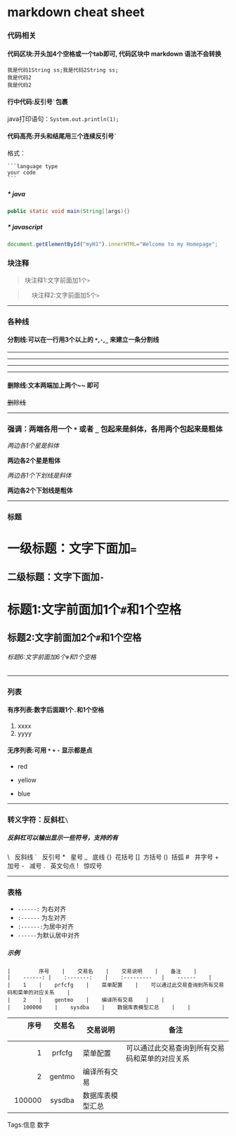 # markdown cheat sheet

### 代码相关
#### 代码区块:开头加4个空格或一个tab即可, 代码区块中 markdown 语法不会转换

    我是代码1String ss;我是代码2String ss;    
    我是代码2
    我是代码2

#### 行中代码:反引号`` ` ``包裹
java打印语句：`System.out.println(1);`

#### 代码高亮:开头和结尾用三个连续反引号`` ` ``
格式：

    ```language type
    your code
    ```

##### * java
```java
public static void main(String[]args){} 
```
##### * javascript
```javascript
document.getElementById("myH1").innerHTML="Welcome to my Homepage"; 
```

### 块注释

>块注释1:文字前面加1个`>`

>     块注释2:文字前面加5个`>`

---

### 各种线
#### 分割线:可以在一行用3个以上的 `*`,`-`,`_` 来建立一条分割线

***
---
___
* * *

#### 删除线:文本两端加上两个~~ 即可
~~删除线~~

---

### 强调：两端各用一个 `*` 或者 `_` 包起来是斜体，各用两个包起来是粗体

*两边各1个星是斜体*

**两边各2个星是粗体**

_两边各1个下划线是斜体_

__两边各2个下划线是粗体__

---

### 标题
一级标题：文字下面加`=`
=

二级标题：文字下面加`-`
-

# 标题1:文字前面加1个`#`和1个空格` `

## 标题2:文字前面加2个`#`和1个空格` `

###### 标题6:文字前面加6个`#`和1个空格` `

---

### 列表
#### 有序列表:数字后面跟1个`.`和1个空格` `

1. xxxx
2. yyyy

#### 无序列表:可用 `*` `+` `-` 显示都是点
* red
+ yellow
- blue

---

### 转义字符：反斜杠`\`
##### 反斜杠可以输出显示一些符号，支持的有
\\   反斜线
\`   反引号
\*   星号
\_   底线
\{\}  花括号
\[\]  方括号
\(\)  括弧
\#   井字号
\+   加号
\-   减号
\.   英文句点
\!   惊叹号

---

### 表格
* `------:` 为右对齐
* `:------` 为左对齐
* `:------:`为居中对齐
* `------`为默认居中对齐
##### 示例
    |         序号    |    交易名    |    交易说明    |    备注    |
    |    ------: |    :-------:    |    :---------   |    ------    |
    |    1    |    prfcfg    |    菜单配置    |    可以通过此交易查询到所有交易码和菜单的对应关系    |
    |    2    |    gentmo    |    编译所有交易    |    |
    |    100000    |    sysdba    |    数据库表模型汇总    |    |

|         序号    |    交易名    |    交易说明    |    备注    |
|    ------: |    :-------:    |    :---------   |    ------    |
|    1    |    prfcfg    |    菜单配置    |    可以通过此交易查询到所有交易码和菜单的对应关系    |
|    2    |    gentmo    |    编译所有交易    |    |
|    100000    |    sysdba    |    数据库表模型汇总    |    |



Tags:信息 数字
